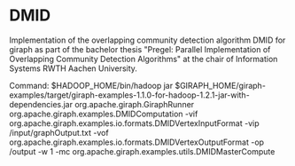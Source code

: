 # DMID
Implementation of the overlapping community detection algorithm DMID for giraph as part of the bachelor thesis "Pregel: Parallel Implementation of Overlapping Community Detection Algorithms" at the chair of Information Systems RWTH Aachen University.


Command:
$HADOOP_HOME/bin/hadoop jar $GIRAPH_HOME/giraph-examples/target/giraph-examples-1.1.0-for-hadoop-1.2.1-jar-with-dependencies.jar org.apache.giraph.GiraphRunner org.apache.giraph.examples.DMIDComputation -vif org.apache.giraph.examples.io.formats.DMIDVertexInputFormat -vip /input/graphOutput.txt -vof org.apache.giraph.examples.io.formats.DMIDVertexOutputFormat -op /output -w 1 -mc org.apache.giraph.examples.utils.DMIDMasterCompute
